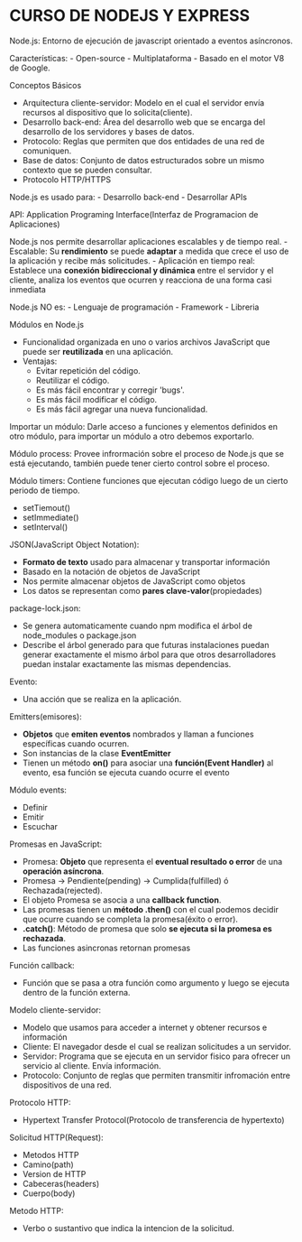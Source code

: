 # CURSO DE NODEJS Y EXPRESS

Node.js: Entorno de ejecución de javascript orientado a eventos asíncronos.

Características: 
    - Open-source
    - Multiplataforma
    - Basado en el motor V8 de Google. 

Conceptos Básicos

- Arquitectura cliente-servidor: Modelo en el cual el servidor envía recursos al dispositivo que lo solicita(cliente).
- Desarrollo back-end: Área del desarrollo web que se encarga del desarrollo de los servidores y bases de datos.
- Protocolo: Reglas que permiten que dos entidades de una red de comuniquen.
- Base de datos: Conjunto de datos estructurados sobre un mismo contexto que se pueden consultar.
- Protocolo HTTP/HTTPS

Node.js es usado para:
    - Desarrollo back-end
    - Desarrollar APIs

API: Application Programing Interface(Interfaz de Programacion de Aplicaciones)


Node.js nos permite desarrollar aplicaciones escalables y de tiempo real.
    - Escalable: Su **rendimiento** se puede **adaptar** a medida que crece el uso de la aplicación y recibe más solicitudes.
    - Aplicación en tiempo real: Establece una **conexión bidireccional y dinámica** entre el servidor y el cliente, analiza los eventos que ocurren y reacciona de una forma casi inmediata

Node.js NO es:
    - Lenguaje de programación 
    - Framework
    - Libreria

Módulos en Node.js
 - Funcionalidad organizada en uno o varios archivos JavaScript que puede ser **reutilizada** en una aplicación.
 - Ventajas:
    - Evitar repetición del código.
    - Reutilizar el código.
    - Es más fácil encontrar y corregir 'bugs'.
    - Es más fácil modificar el código.
    - Es más fácil agregar una nueva funcionalidad.

Importar un módulo: Darle acceso a funciones y elementos definidos en otro módulo, para importar un módulo a otro debemos exportarlo.

Módulo process: Provee infrormación sobre el proceso de Node.js que se está ejecutando, también puede tener cierto control sobre el proceso.

Módulo timers: Contiene funciones que ejecutan código luego de un cierto periodo de tiempo.
 - setTiemout()
 - setImmediate()
 - setInterval()


JSON(JavaScript Object Notation): 
 - **Formato de texto** usado para almacenar y transportar información
 - Basado en la notación de objetos de JavaScript 
 - Nos permite almacenar objetos de JavaScript como objetos 
 - Los datos se representan como **pares clave-valor**(propiedades)


package-lock.json:
 - Se genera automaticamente cuando npm modifica el árbol de node_modules o package.json
 - Describe el árbol generado para que futuras instalaciones puedan generar exactamente el mismo árbol para que otros desarrolladores puedan instalar exactamente las mismas dependencias.


Evento:
 - Una acción que se realiza en la aplicación.

Emitters(emisores):
 - **Objetos** que **emiten eventos** nombrados y llaman a funciones específicas cuando ocurren.
 - Son instancias de la clase **EventEmitter** 
 - Tienen un método **on()** para asociar una **función(Event Handler)** al evento, esa función se ejecuta cuando ocurre el evento
 

Módulo events:
 - Definir
 - Emitir
 - Escuchar 



Promesas en JavaScript:
 - Promesa: **Objeto** que representa el **eventual resultado o error** de una **operación asíncrona**.
 - Promesa -> Pendiente(pending) -> Cumplida(fulfilled) ó Rechazada(rejected).
 - El objeto Promesa se asocia a una **callback function**.
 - Las promesas tienen un **método .then()** con el cual podemos decidir que ocurre cuando se completa la promesa(éxito o error).
 - **.catch()**: Método de promesa que solo **se ejecuta si la promesa es rechazada**.
 - Las funciones asincronas retornan promesas

Función callback:
 - Función que se pasa a otra función como argumento y luego se ejecuta dentro de la función externa.



Modelo cliente-servidor:
 - Modelo que usamos para acceder a internet y obtener recursos e información 
 - Cliente: El navegador desde el cual se realizan solicitudes a un servidor.
 - Servidor: Programa que se ejecuta en un servidor fisico para ofrecer un servicio al cliente. Envía información.
 - Protocolo: Conjunto de reglas que permiten transmitir infromación entre dispositivos de una red.

Protocolo HTTP:
 - Hypertext Transfer Protocol(Protocolo de transferencia de hypertexto)

Solicitud HTTP(Request): 
 - Metodos HTTP
 - Camino(path)
 - Version de HTTP
 - Cabeceras(headers)
 - Cuerpo(body)

Metodo HTTP:
 - Verbo o sustantivo que indica la intencion de la solicitud.
 